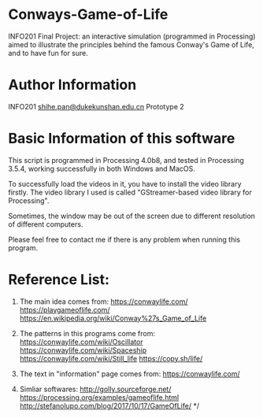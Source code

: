 # Conways-Game-of-Life
INFO201 Final Project: an interactive simulation (programmed in Processing) aimed to illustrate the principles behind the famous Conway's Game of Life, and to have fun for sure. 

# Author Information
INFO201 
shihe.pan@dukekunshan.edu.cn
Prototype 2



# Basic Information of this software
This script is programmed in Processing 4.0b8, and tested in Processing 3.5.4, working successfully in both Windows and MacOS. 

To successfully load the videos in it, you have to install the video library firstly. 
The video library I used is called "GStreamer-based video library for Processing". 

Sometimes, the window may be out of the screen due to different resolution of different computers. 

Please feel free to contact me if there is any problem when running this program. 




# Reference List: 
1. The main idea comes from: 
https://conwaylife.com/
https://playgameoflife.com/
https://en.wikipedia.org/wiki/Conway%27s_Game_of_Life

2. The patterns in this programs come from: 
https://conwaylife.com/wiki/Oscillator
https://conwaylife.com/wiki/Spaceship
https://conwaylife.com/wiki/Still_life
https://copy.sh/life/

3. The text in "information" page comes from: 
https://conwaylife.com/

4. Simliar softwares: 
http://golly.sourceforge.net/
https://processing.org/examples/gameoflife.html
http://stefanolupo.com/blog/2017/10/17/GameOfLife/
*/
